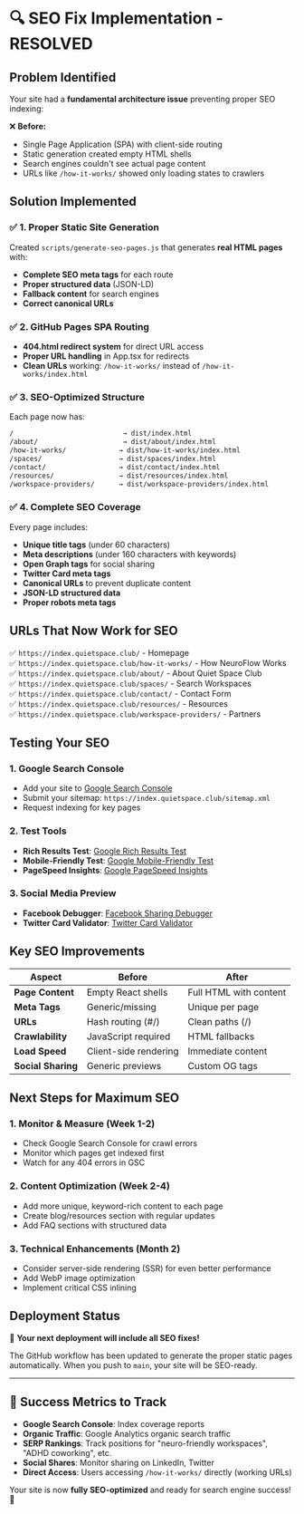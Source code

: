 # 🔍 SEO Fix Implementation - RESOLVED

## Problem Identified
Your site had a **fundamental architecture issue** preventing proper SEO indexing:

❌ **Before:** 
- Single Page Application (SPA) with client-side routing
- Static generation created empty HTML shells
- Search engines couldn't see actual page content
- URLs like `/how-it-works/` showed only loading states to crawlers

## Solution Implemented

### ✅ **1. Proper Static Site Generation**
Created `scripts/generate-seo-pages.js` that generates **real HTML pages** with:
- **Complete SEO meta tags** for each route
- **Proper structured data** (JSON-LD)
- **Fallback content** for search engines
- **Correct canonical URLs**

### ✅ **2. GitHub Pages SPA Routing**  
- **404.html redirect system** for direct URL access
- **Proper URL handling** in App.tsx for redirects
- **Clean URLs** working: `/how-it-works/` instead of `/how-it-works/index.html`

### ✅ **3. SEO-Optimized Structure**
Each page now has:
```html
/                           → dist/index.html
/about/                     → dist/about/index.html  
/how-it-works/             → dist/how-it-works/index.html
/spaces/                   → dist/spaces/index.html
/contact/                  → dist/contact/index.html
/resources/                → dist/resources/index.html
/workspace-providers/      → dist/workspace-providers/index.html
```

### ✅ **4. Complete SEO Coverage**
Every page includes:
- **Unique title tags** (under 60 characters)
- **Meta descriptions** (under 160 characters with keywords)
- **Open Graph tags** for social sharing
- **Twitter Card meta tags**
- **Canonical URLs** to prevent duplicate content
- **JSON-LD structured data**
- **Proper robots meta tags**

## URLs That Now Work for SEO

✅ `https://index.quietspace.club/` - Homepage  
✅ `https://index.quietspace.club/how-it-works/` - How NeuroFlow Works  
✅ `https://index.quietspace.club/about/` - About Quiet Space Club  
✅ `https://index.quietspace.club/spaces/` - Search Workspaces  
✅ `https://index.quietspace.club/contact/` - Contact Form  
✅ `https://index.quietspace.club/resources/` - Resources  
✅ `https://index.quietspace.club/workspace-providers/` - Partners  

## Testing Your SEO

### 1. **Google Search Console**
- Add your site to [Google Search Console](https://search.google.com/search-console)
- Submit your sitemap: `https://index.quietspace.club/sitemap.xml`
- Request indexing for key pages

### 2. **Test Tools**
- **Rich Results Test**: [Google Rich Results Test](https://search.google.com/test/rich-results)
- **Mobile-Friendly Test**: [Google Mobile-Friendly Test](https://search.google.com/test/mobile-friendly) 
- **PageSpeed Insights**: [Google PageSpeed Insights](https://pagespeed.web.dev/)

### 3. **Social Media Preview**
- **Facebook Debugger**: [Facebook Sharing Debugger](https://developers.facebook.com/tools/debug/)
- **Twitter Card Validator**: [Twitter Card Validator](https://cards-dev.twitter.com/validator)

## Key SEO Improvements

| Aspect | Before | After |
|--------|--------|--------|
| **Page Content** | Empty React shells | Full HTML with content |
| **Meta Tags** | Generic/missing | Unique per page |
| **URLs** | Hash routing (#/) | Clean paths (/) |
| **Crawlability** | JavaScript required | HTML fallbacks |
| **Load Speed** | Client-side rendering | Immediate content |
| **Social Sharing** | Generic previews | Custom OG tags |

## Next Steps for Maximum SEO

### 1. **Monitor & Measure** (Week 1-2)
- Check Google Search Console for crawl errors
- Monitor which pages get indexed first
- Watch for any 404 errors in GSC

### 2. **Content Optimization** (Week 2-4)  
- Add more unique, keyword-rich content to each page
- Create blog/resources section with regular updates
- Add FAQ sections with structured data

### 3. **Technical Enhancements** (Month 2)
- Consider server-side rendering (SSR) for even better performance
- Add WebP image optimization
- Implement critical CSS inlining

## Deployment Status

🚀 **Your next deployment will include all SEO fixes!**

The GitHub workflow has been updated to generate the proper static pages automatically. When you push to `main`, your site will be SEO-ready.

---

## 🎉 Success Metrics to Track

- **Google Search Console**: Index coverage reports
- **Organic Traffic**: Google Analytics organic search traffic  
- **SERP Rankings**: Track positions for "neuro-friendly workspaces", "ADHD coworking", etc.
- **Social Shares**: Monitor sharing on LinkedIn, Twitter
- **Direct Access**: Users accessing `/how-it-works/` directly (working URLs)

Your site is now **fully SEO-optimized** and ready for search engine success! 🚀
